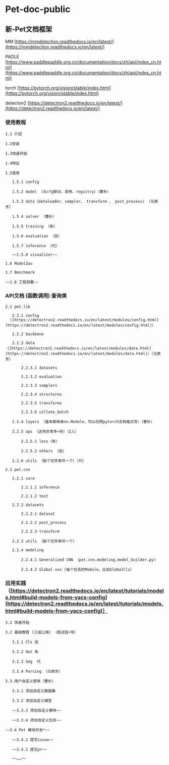 # Pet-doc-public
## 新-Pet文档框架

MM          [https://mmdetection.readthedocs.io/en/latest/](https://mmdetection.readthedocs.io/en/latest/)

PADLE     [https://www.paddlepaddle.org.cn/documentation/docs/zh/api/index_cn.html](https://www.paddlepaddle.org.cn/documentation/docs/zh/api/index_cn.html)

torch       [https://pytorch.org/vision/stable/index.html](https://pytorch.org/vision/stable/index.html)

detecton2  [https://detectron2.readthedocs.io/en/latest/](https://detectron2.readthedocs.io/en/latest/)

### 使用教程

    1.1 介绍

    1.2安装

    1.3快速开始

    1.4特征

    1.5使用

    ​	1.5.1 config 

    ​	1.5.2 model （与cfg联动、调用、registry）（曹朴）

    ​	1.5.3 data（dataloader、sampler、 transform 、 post_process) （马原东）

    ​	1.5.4 solver （曹朴）

    ​	1.5.5 training （朱）

    ​	1.5.6 evaluation （张）

    ​	1.5.7 inference （代）

    ​	~~1.5.8 visualizer~~

    1.6 ModelZoo

    1.7 Benchmark

    ~~1.8 工程部署~~

### API文档  (函数调用) 查询类

    2.1 pet.lib

    ​	2.2.1 config 
      ([https://detectron2.readthedocs.io/en/latest/modules/config.html](https://detectron2.readthedocs.io/en/latest/modules/config.html)）

    ​	2.2.2 backbone

    ​	2.2.3 data（[https://detectron2.readthedocs.io/en/latest/modules/data.html](https://detectron2.readthedocs.io/en/latest/modules/data.html)）（马原东）

    ​		2.2.3.1 datasets

    ​		2.2.3.2 evaluation

    ​		2.2.3.3 samplers

    ​		2.2.3.4 structures

    ​		2.2.3.5 transforms

    ​		2.2.3.6 collate_batch

    ​	2.2.4 layers （基本都继承nn.Module，可以仿照pytorch文档格式写）（曹朴）

    ​	2.2.5 ops （这块非常多+杂）（2人）

    ​		2.2.5.1 loss（朱）

    ​		2.2.5.2 others （张）

    ​	2.2.6 utils （每个文件单开一个）（代）

    2.2 pet.cnn

    ​	2.2.1 core

    ​		2.2.1.1 inference

    ​		2.2.1.2 test

    ​	2.2.2 datasets

    ​		2.2.2.1 dataset

    ​		2.2.2.2 post_process

    ​		2.2.2.3 transform

    ​	2.2.3 utils （每个文件单开一个）

    ​	2.2.4 modeling

    ​		2.2.4.1 Generalized CNN （pet.cnn.modeling.model_builder.py)

    ​		2.2.4.2 Global xxx (每个任务的Module，比如GlobalCls）

### 应用实践   （[https://detectron2.readthedocs.io/en/latest/tutorials/models.html#build-models-from-yacs-config](https://detectron2.readthedocs.io/en/latest/tutorials/models.html#build-models-from-yacs-config)）

    3.1 快速开始

    3.2 基础教程 (三组公用) （跑试验+写）

    ​	3.2.1 Cls 张

    ​	3.2.2 Det 朱

    ​	3.2.3 Seg  代

    ​	3.2.4 Parsing （马原东）

    3.3.用户自定义使用（曹朴）

    ​	3.3.1 添加自定义数据集

    ​	3.3.2 添加自定义模型

    ​	~~3.3.3 添加自定义模块~~

    ​	~~3.3.4 添加自定义任务~~

    ~~3.4 Pet 模块开发*~~

    ​	~~3.4.1 提交issue~~

    ​	~~3.4.2 提交pr~~

    ​	~~……~~
